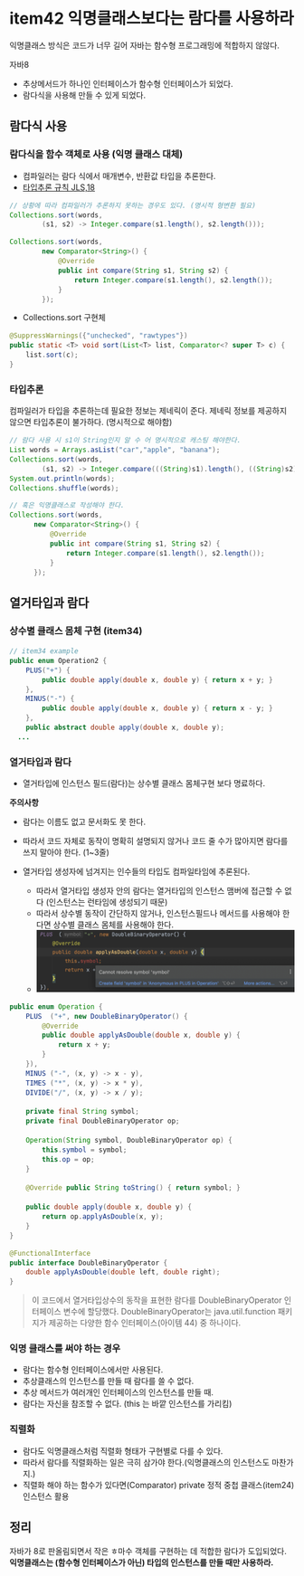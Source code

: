 # item42 익명클래스보다는 람다를 사용하라

익명클래스 방식은 코드가 너무 길어 자바는 함수형 프로그래밍에 적합하지 않않다.

자바8

- 추상메서드가 하나인 인터페이스가 함수형 인터페이스가 되었다.
- 람다식을 사용해 만들 수 있게 되었다.



## 람다식 사용

### 람다식을 함수 객체로 사용 (익명 클래스 대체)

- 컴파일러는 람다 식에서 매개변수, 반환값 타입을 추론한다.
- [타입추론 규칙 JLS,18](https://docs.oracle.com/javase/specs/jls/se8/html/jls-18.html)

~~~java
// 상황에 따라 컴파일러가 추론하지 못하는 경우도 있다. (명시적 형변환 필요)
Collections.sort(words,
        (s1, s2) -> Integer.compare(s1.length(), s2.length()));
~~~

~~~java
Collections.sort(words,
        new Comparator<String>() {
            @Override
            public int compare(String s1, String s2) {
                return Integer.compare(s1.length(), s2.length());
            }
        });
~~~

- Collections.sort 구현체

~~~java
@SuppressWarnings({"unchecked", "rawtypes"})
public static <T> void sort(List<T> list, Comparator<? super T> c) {
    list.sort(c);
}
~~~



### 타입추론

컴파일러가 타입을 추론하는데 필요한 정보는 제네릭이 준다.
제네릭 정보를 제공하지 않으면 타입추론이 불가하다. (명시적으로 해야함)

~~~java
// 람다 사용 시 s1이 String인지 알 수 어 명시적으로 캐스팅 해야한다.
List words = Arrays.asList("car","apple", "banana");
Collections.sort(words,
        (s1, s2) -> Integer.compare(((String)s1).length(), ((String)s2).length()));
System.out.println(words);
Collections.shuffle(words);
~~~

~~~java
// 혹은 익명클래스로 작성해야 한다.
Collections.sort(words,
      new Comparator<String>() {
          @Override
          public int compare(String s1, String s2) {
              return Integer.compare(s1.length(), s2.length());
          }
      });
~~~



## 열거타입과 람다

### 상수별 클래스 몸체 구현 (item34)

~~~java
// item34 example
public enum Operation2 {
    PLUS("+") {
        public double apply(double x, double y) { return x + y; }
    },
    MINUS("-") {
        public double apply(double x, double y) { return x - y; }
    },
    public abstract double apply(double x, double y);
  ...
~~~





### 열거타입과 람다

- 열거타입에 인스턴스 필드(람다)는 상수별 클래스 몸체구현 보다 명료하다.

**주의사항**

- 람다는 이름도 없고 문서화도 못 한다.
- 따라서 코드 자체로 동작이 명확히 설명되지 않거나 코드 줄 수가 많아지면 람다를 쓰지 말아야 한다. (1~3줄)

- 열거타입 생성자에 넘겨지는 인수들의 타입도 컴파일타임에 추론된다.
  - 따라서 열거타입 생성자 안의 람다는 열거타입의 인스턴스 맴버에 접근할 수 없다 (인스턴스는 런타임에 생성되기 때문)
  - 따라서 상수별 동작이 간단하지 않거나, 인스턴스필드나 메서드를 사용해야 한다면 상수별 클래스 몸체를 사용해야 한다.
  - ![스크린샷 2023-10-27 오후 11.44.40](../../img/item42-01.png)

~~~java
public enum Operation {
    PLUS  ("+", new DoubleBinaryOperator() {
        @Override
        public double applyAsDouble(double x, double y) {
            return x + y;
        }
    }),
    MINUS ("-", (x, y) -> x - y),
    TIMES ("*", (x, y) -> x * y),
    DIVIDE("/", (x, y) -> x / y);

    private final String symbol;
    private final DoubleBinaryOperator op;

    Operation(String symbol, DoubleBinaryOperator op) {
        this.symbol = symbol;
        this.op = op;
    }

    @Override public String toString() { return symbol; }

    public double apply(double x, double y) {
        return op.applyAsDouble(x, y);
    }
}
~~~

~~~java
@FunctionalInterface
public interface DoubleBinaryOperator {
    double applyAsDouble(double left, double right);
}
~~~

> 이 코드에서 열거타입상수의 동작을 표현한 람다를 DoubleBinaryOperator 인터페이스 변수에 할당했다.
> DoubleBinaryOperator는 java.util.function 패키지가 제공하는 다양한 함수 인터페이스(아이템 44) 중
> 하나이다.



### 익명 클래스를 써야 하는 경우

- 람다는 함수형 인터페이스에서만 사용된다.
- 추상클래스의 인스턴스를 만들 때 람다를 쓸 수 없다.
- 추상 메서드가 여러개인 인터페이스의 인스턴스를 만들 때.
- 람다는 자신을 참조할 수 없다. (this 는 바깥 인스턴스를 가리킴)





### 직렬화

- 람다도 익명클래스처럼 직렬화 형태가 구현별로 다를 수 있다. 
- 따라서 람다를 직렬화하는 일은 극히 삼가야 한다.(익명클래스의 인스턴스도 마찬가지.)
- 직렬화 해야 하는 함수가 있다면(Comparator) private 정적 중첩 클래스(item24) 인스턴스 활용



## 정리

자바가 8로 판올림되면서 작은 ㅎ마수 객체를 구현하는 데 적합한 람다가 도입되었다.
**익명클래스는 (함수형 인터페이스가 아닌) 타입의 인스턴스를 만들 때만 사용하라.**

